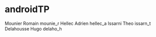 # androidTP

Mounier Romain mounie_r
Hellec Adrien hellec_a
Issarni Theo issarn_t
Delahousse Hugo delaho_h
